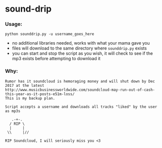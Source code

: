 # sound-drip

### Usage:

```
python sounddrip.py -u username_goes_here
```

* no additional libraries needed, works with what your mama gave you
* files will download to the same directory where `sounddrip.py` exists
* you can start and stop the script as you wish, it will check to see if the mp3 exists before attempting to download it


### Why:

```
Rumor has it soundcloud is hemoraging money and will shut down by Dec 2017 at the latest
http://www.musicbusinessworldwide.com/soundcloud-may-run-out-of-cash-this-year-as-it-posts-e51m-loss/
This is my backup plan.

Script accepts a username and downloads all tracks "liked" by the user as mp3s

   .-+-.
  / RIP \
  |     |
 \\     |//

RIP Soundcloud, I will seriously miss you <3
```
